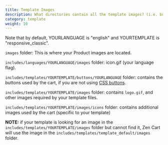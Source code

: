 ```yaml
---
title: Template Images 
description: What directories contain all the template images? (i.e. buttons, icons, images etc.)?
category: template
weight: 10
---
```


Note that by default, YOURLANGUAGE is "english" and YOURTEMPLATE is "responsive_classic". 

`images` folder: This is where your Product images are located.

`includes/languages/YOURLANGUAGE/images` folder: icon.gif (your language flag).

`includes/templates/YOURTEMPLATE/buttons/YOURLANGUAGE` folder: contains the buttons used by the cart, if you are not using [CSS buttons](/user/template/buttons/).

`includes/templates/YOURTEMPLATE/images` folder: contains `logo.gif`, and other images required by your template files.

`includes/templates/YOURTEMPLATE/images/icons` folder: contains additional images used by the cart (specific to your template)

**NOTE:** if your template is looking for an image in the 
`includes/templates/YOURTEMPLATE/images` folder but cannot find it, Zen Cart will use the image in the `includes/templates/template_default/images` folder.
